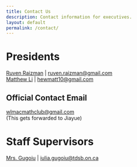 ```yaml
---
title: Contact Us
description: Contact information for executives.
layout: default
permalink: /contact/
---
```


# Presidents
[Ruven Raizman](mailto:ruven.raizman@gmail.com) | [ruven.raizman@gmail.com](mailto:ruven.raizman@gmail.com)
<br/>
[Matthew Li](mailto:hewmatt10@gmail.com) | [hewmatt10@gmail.com](hewmatt10@gmail.com)
<br/>
<!---
Chloe Nguyen

Lev Raizman

[Richard Yi](mailto:richardyi25@gmail.com) | richardyi25@gmail.com
<br/>
(Please email him; he might be inactive on Messenger/Discord/Skype/AOL/MSN/MySpace/Google Talk)
<br/>
[Jiayue Wu](mailto:jiayuewu16@gmail.com) | [jiayuewu16@gmail.com](mailto:jiayuewu16@gmail.com)
<br/>
(Also available on Discord and Messenger)
<br/>
[Lina Patrick](mailto:lina.patrick@hotmail.ca) | [lina.patrick@hotmail.ca](mailto:lina.patrick@hotmail.ca)

-->

## Official Contact Email
[wlmacmathclub@gmail.com](mailto:wlmacmathclub@gmail.com)
<br/>
(This gets forwarded to Jiayue)

# Staff Supervisors
[Mrs. Gugoiu](mailto:iulia.gugoiu@tdsb.on.ca) | [iulia.gugoiu@tdsb.on.ca](mailto:iulia.gugoiu@tdsb.on.ca)
